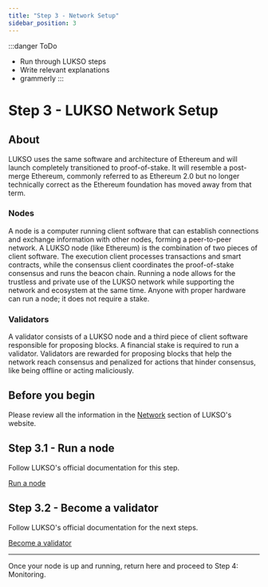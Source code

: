 ```yaml
---
title: "Step 3 - Network Setup"
sidebar_position: 3
---
```

:::danger ToDo
- Run through LUKSO steps
- Write relevant explanations
- grammerly
:::
# Step 3 - LUKSO Network Setup

## About 

LUKSO uses the same software and architecture of Ethereum and will launch completely transitioned to proof-of-stake. It will resemble a post-merge Ethereum, commonly referred to as Ethereum 2.0 but no longer technically correct as the Ethereum foundation has moved away from that term.

### Nodes

A node is a computer running client software that can establish connections and exchange information with other nodes, forming a peer-to-peer network. A LUKSO node (like Ethereum) is the combination of two pieces of client software. The execution client processes transactions and smart contracts, while the consensus client coordinates the proof-of-stake consensus and runs the beacon chain. Running a node allows for the trustless and private use of the LUKSO network while supporting the network and ecosystem at the same time. Anyone with proper hardware can run a node; it does not require a stake.

### Validators

A validator consists of a LUKSO node and a third piece of client software responsible for proposing blocks. A financial stake is required to run a validator. Validators are rewarded for proposing blocks that help the network reach consensus and penalized for actions that hinder consensus, like being offline or acting maliciously.

## Before you begin

Please review all the information in the [Network](https://docs.lukso.tech/networks/l16-testnet/) section of LUKSO's website.

## Step 3.1 - Run a node
Follow LUKSO's official documentation for this step.

[Run a node](https://docs.lukso.tech/networks/l16-testnet/run-node)

## Step 3.2 - Become a validator

Follow LUKSO's official documentation for the next steps.

[Become a validator](https://docs.lukso.tech/networks/l16-testnet/become-validator)

---

 Once your node is up and running, return here and proceed to Step 4: Monitoring.

